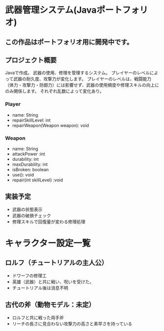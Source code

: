# 武器管理システム(Javaポートフォリオ)
## この作品はポートフォリオ用に開発中です。

## プロジェクト概要
Javaで作成。
武器の使用、修理を管理するシステム。
プレイヤーのレベルによって武器の耐久度、攻撃力が変化します。
プレイヤーのレベルは、戦闘能力（体力・攻撃力・防御力）には影響せず、武器の使用頻度や修理スキルの向上にのみ関係します。
それぞれ乱数によって変化あり。

### Player
- name: String
- repairSkillLevel: int
- repairWeapon(Weapon weapon): void

### Weapon
- name: String
- attackPower :int
- durability: int
- maxDurability: int
- isBroken: boolean
- use(): void
- repair(int skillLevel) :void

## 実装予定
- 武器の状態表示
- 武器の破損チェック
- 修理スキルで回復量が変わる修理処理

# キャラクター設定一覧

## ロルフ（チュートリアルの主人公）
- ドワーフの修理工
- 英雄（武器）と共に戦い、呪いを受けた。
- チュートリアル後は消息不明

## 古代の斧（動物モデル：未定）
- ロルフと共に戦った両手斧
- リーチの長さに見合わない攻撃力の高さと素早さを持っている

